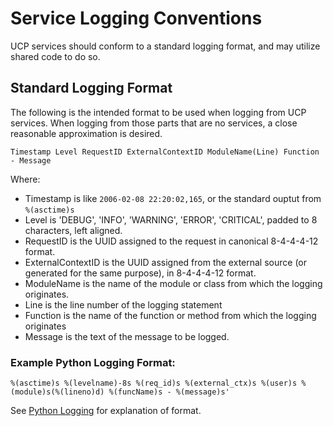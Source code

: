 # Service Logging Conventions
UCP services should conform to a standard logging format, and may utilize
shared code to do so.

## Standard Logging Format
The following is the intended format to be used when logging from UCP services.
When logging from those parts that are no services, a close reasonable
approximation is desired.

```
Timestamp Level RequestID ExternalContextID ModuleName(Line) Function - Message
```
Where:
* Timestamp is like `2006-02-08 22:20:02,165`, or the standard ouptut from
`%(asctime)s`
* Level is 'DEBUG', 'INFO', 'WARNING', 'ERROR', 'CRITICAL', padded to 8
characters, left aligned.
* RequestID is the UUID assigned to the request in canonical 8-4-4-4-12 format.
* ExternalContextID is the UUID assigned from the external source (or generated
for the same purpose), in 8-4-4-4-12 format.
* ModuleName is the name of the module or class from which the logging
originates.
* Line is the line number of the logging statement
* Function is the name of the function or method from which the logging
originates
* Message is the text of the message to be logged.

### Example Python Logging Format:
```
%(asctime)s %(levelname)-8s %(req_id)s %(external_ctx)s %(user)s %(module)s(%(lineno)d) %(funcName)s - %(message)s'
```
See [Python Logging] for explanation of format.

[Python Logging]: https://docs.python.org/3/library/logging.html